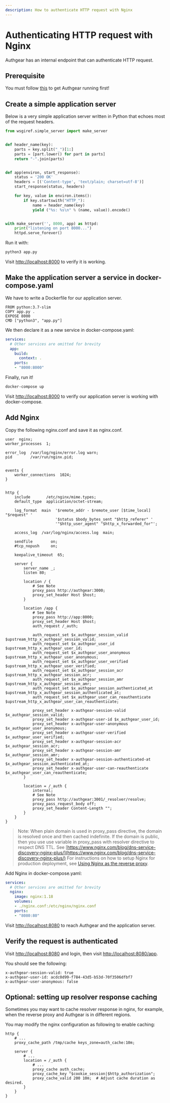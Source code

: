 ```yaml
---
description: How to authenticate HTTP request with Nginx
---
```


# Authenticating HTTP request with Nginx

Authgear has an internal endpoint that can authenticate HTTP request.

## Prerequisite

You must follow [this](local.md) to get Authgear running first!

## Create a simple application server

Below is a very simple application server written in Python that echoes most of the request headers.

```python
from wsgiref.simple_server import make_server


def header_name(key):
    parts = key.split("_")[1:]
    parts = [part.lower() for part in parts]
    return "-".join(parts)


def app(environ, start_response):
    status = '200 OK'
    headers = [('Content-type', 'text/plain; charset=utf-8')]
    start_response(status, headers)

    for key, value in environ.items():
        if key.startswith("HTTP_"):
            name = header_name(key)
            yield ("%s: %s\n" % (name, value)).encode()


with make_server('', 8000, app) as httpd:
    print("listening on port 8000...")
    httpd.serve_forever()
```

Run it with:

```bash
python3 app.py
```

Visit [http://localhost:8000](http://localhost:8000) to verify it is working.

## Make the application server a service in docker-compose.yaml

We have to write a Dockerfile for our application server.

```
FROM python:3.7-slim
COPY app.py .
EXPOSE 8000
CMD ["python3", "app.py"]
```

We then declare it as a new service in docker-compose.yaml:

```yaml
services:
  # Other services are omitted for brevity
  app:
    build:
      context: .
    ports:
    - "8000:8000"
```

Finally, run it!

```bash
docker-compose up
```

Visit [http://localhost:8000](http://localhost:8000) to verify our application server is working with docker-compose.

## Add Nginx

Copy the following nginx.conf and save it as nginx.conf.

```
user  nginx;
worker_processes  1;

error_log  /var/log/nginx/error.log warn;
pid        /var/run/nginx.pid;


events {
    worker_connections  1024;
}


http {
    include       /etc/nginx/mime.types;
    default_type  application/octet-stream;

    log_format  main  '$remote_addr - $remote_user [$time_local] "$request" '
                      '$status $body_bytes_sent "$http_referer" '
                      '"$http_user_agent" "$http_x_forwarded_for"';

    access_log  /var/log/nginx/access.log  main;

    sendfile        on;
    #tcp_nopush     on;

    keepalive_timeout  65;

    server {
        server_name _;
        listen 80;

        location / {
            # See Note
            proxy_pass http://authgear:3000;
            proxy_set_header Host $host;
        }

        location /app {
            # See Note
            proxy_pass http://app:8000;
            proxy_set_header Host $host;
            auth_request /_auth;

            auth_request_set $x_authgear_session_valid $upstream_http_x_authgear_session_valid;
            auth_request_set $x_authgear_user_id $upstream_http_x_authgear_user_id;
            auth_request_set $x_authgear_user_anonymous $upstream_http_x_authgear_user_anonymous;
            auth_request_set $x_authgear_user_verified $upstream_http_x_authgear_user_verified;
            auth_request_set $x_authgear_session_acr $upstream_http_x_authgear_session_acr;
            auth_request_set $x_authgear_session_amr $upstream_http_x_authgear_session_amr;
            auth_request_set $x_authgear_session_authenticated_at $upstream_http_x_authgear_session_authenticated_at;
            auth_request_set $x_authgear_user_can_reauthenticate $upstream_http_x_authgear_user_can_reauthenticate;

            proxy_set_header x-authgear-session-valid $x_authgear_session_valid;
            proxy_set_header x-authgear-user-id $x_authgear_user_id;
            proxy_set_header x-authgear-user-anonymous $x_authgear_user_anonymous;
            proxy_set_header x-authgear-user-verified $x_authgear_user_verified;
            proxy_set_header x-authgear-session-acr $x_authgear_session_acr;
            proxy_set_header x-authgear-session-amr $x_authgear_session_amr;
            proxy_set_header x-authgear-session-authenticated-at $x_authgear_session_authenticated_at;
            proxy_set_header x-authgear-user-can-reauthenticate $x_authgear_user_can_reauthenticate;
        }

        location = /_auth {
            internal;
            # See Note
            proxy_pass http://authgear:3001/_resolver/resolve;
            proxy_pass_request_body off;
            proxy_set_header Content-Length "";
        }
    }
}
```

> Note: When plain domain is used in proxy\_pass directive, the domain is resolved once and then cached indefinite. If the domain is public, then you use use variable in proxy\_pass with resolver directive to respect DNS TTL. See [https://www.nginx.com/blog/dns-service-discovery-nginx-plus/](https://www.nginx.com/blog/dns-service-discovery-nginx-plus/) For instructions on how to setup Nginx for production deployment, see [Using Nginx as the reverse proxy](../get-started/backend-integration/nginx.md#using-nginx-as-the-reverse-proxy).

Add Nginx in docker-compose.yaml:

```yaml
services:
  # Other services are omitted for brevity
  nginx:
    image: nginx:1.18
    volumes:
    - ./nginx.conf:/etc/nginx/nginx.conf
    ports:
    - "8080:80"
```

Visit [http://localhost:8080](http://localhost:8080) to reach Authgear and the application server.

## Verify the request is authenticated

Visit [http://localhost:8080](http://localhost:8080) and login, then visit [http://localhost:8080/app](http://localhost:8080/app).

You should see the following:

```
x-authgear-session-valid: true
x-authgear-user-id: acdc0d99-f784-43d5-b53d-70f3506dfbf7
x-authgear-user-anonymous: false
```

## Optional: setting up resolver response caching

Sometimes you may want to cache resolver response in nginx, for example, when the reverse proxy and Authgear is in different regions.

You may modify the nginx configuration as following to enable caching:

```
http {
    # ...
    proxy_cache_path /tmp/cache keys_zone=auth_cache:10m;

    server {
        # ...
        location = /_auth {
            # ...
            proxy_cache auth_cache;
            proxy_cache_key "$cookie_session|$http_authorization";
            proxy_cache_valid 200 10m;  # Adjust cache duration as desired.
        }
    }
}
```
